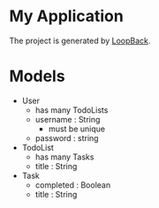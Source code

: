 # My Application

The project is generated by [LoopBack](http://loopback.io).

# Models
- User
    + has many TodoLists
    + username : String
        * must be unique
    + password : string
- TodoList
    + has many Tasks
    + title : String
- Task
    + completed : Boolean
    + title : String